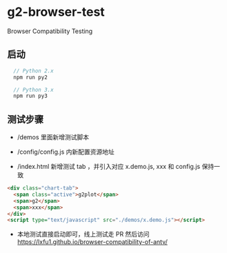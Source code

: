 <!--
 * @Descripttion: 小哥哥开始写代码了
 * @version: 0.0.1
 * @Author: fujin
 * @Date: 2021-02-23 13:35:04
 * @LastEditTime: 2021-02-26 10:33:52
-->

# g2-browser-test

Browser Compatibility Testing

## 启动

```ts
  // Python 2.x
  npm run py2

  // Python 3.x
  npm run py3
```

## 测试步骤

- /demos 里面新增测试脚本

- /config/config.js 内新配置资源地址

- /index.html 新增测试 tab ，并引入对应 x.demo.js, xxx 和 config.js 保持一致

```html
<div class="chart-tab">
  <span class="active">g2plot</span>
  <span>g2</span>
  <span>xxx</span>
</div>
<script type="text/javascript" src="./demos/x.demo.js"></script>
```

- 本地测试直接启动即可，线上测试走 PR 然后访问 https://lxfu1.github.io/browser-compatibility-of-antv/

